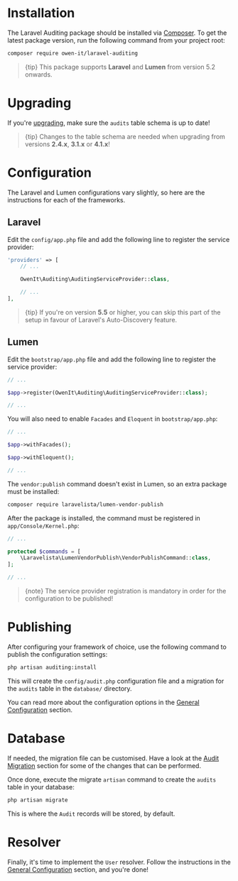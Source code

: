# Installation
The Laravel Auditing package should be installed via [Composer](http://getcomposer.org/doc/00-intro.md).
To get the latest package version, run the following command from your project root:

```sh
composer require owen-it/laravel-auditing
```

> {tip} This package supports **Laravel** and **Lumen** from version 5.2 onwards.

# Upgrading
If you're [upgrading](upgrading), make sure the `audits` table schema is up to date!

>{tip} Changes to the table schema are needed when upgrading from versions **2.4.x**, **3.1.x** or **4.1.x**!

# Configuration
The Laravel and Lumen configurations vary slightly, so here are the instructions for each of the frameworks.

## Laravel
Edit the `config/app.php` file and add the following line to register the service provider:

```php
'providers' => [
    // ...

    OwenIt\Auditing\AuditingServiceProvider::class,

    // ...
],
```

> {tip} If you're on version **5.5** or higher, you can skip this part of the setup in favour of Laravel's Auto-Discovery feature.

## Lumen
Edit the `bootstrap/app.php` file and add the following line to register the service provider:

```php
// ...

$app->register(OwenIt\Auditing\AuditingServiceProvider::class);

// ...
```

You will also need to enable `Facades` and `Eloquent` in `bootstrap/app.php`:

```php
// ...

$app->withFacades();

$app->withEloquent();

// ...
```

The `vendor:publish` command doesn't exist in Lumen, so an extra package must be installed:

```sh
composer require laravelista/lumen-vendor-publish
```

After the package is installed, the command must be registered in `app/Console/Kernel.php`:

```php
// ...

protected $commands = [
    \Laravelista\LumenVendorPublish\VendorPublishCommand::class,
];

// ...
```

> {note} The service provider registration is mandatory in order for the configuration to be published!

# Publishing
After configuring your framework of choice, use the following command to publish the configuration settings:

```sh
php artisan auditing:install
```

This will create the `config/audit.php` configuration file and a migration for the `audits` table in the `database/` directory.

You can read more about the configuration options in the [General Configuration](general-configuration) section.

# Database
If needed, the migration file can be customised. 
Have a look at the [Audit Migration](audit-migration) section for some of the changes that can be performed.

Once done, execute the migrate `artisan` command to create the `audits` table in your database:

```sh
php artisan migrate
```

This is where the `Audit` records will be stored, by default.

# Resolver
Finally, it's time to implement the `User` resolver.
Follow the instructions in the [General Configuration](general-configuration) section, and you're done!
